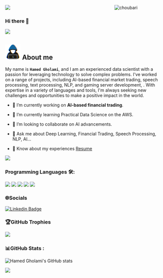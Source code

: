 <!-- number of visitors -->
![](https://komarev.com/ghpvc/?username=hamiGH&label=Visitors+Count&color=red&style=flat-square)
<img alt="choubari" align="right" src="https://devstickers.com/assets/img/pro/wq5o.png" width="150">



### Hi there 👋
<p align="left">
 <img src="https://readme-typing-svg.herokuapp.com/?lines=Welcome+to+my+GitHub+Profile!&center=true&width=360&height=30">
</p>

<!-- <a target="blank"><img align="left" src="./assets/profile_pic.gif" /></a> -->

## <picture><img src = "https://github.com/0xAbdulKhalid/0xAbdulKhalid/raw/main/assets/mdImages/about_me.gif" width = 50px></picture> **About me**

My name is **`Hamed Gholami`**, and I am an experienced data scientist with a passion for leveraging technology to solve complex problems. I've worked on a range of projects, including AI-based financial market trading, speech processing, text processing, NLP, and gaming server development, . With expertise in a variety of languages and tools, I'm always seeking new challenges and opportunities to make a positive impact in the world.

<!--
**hamiGH/hamiGH** is a ✨ _special_ ✨ repository because its `README.md` (this file) appears on your GitHub profile.

Here are some ideas to get you started:
-->

- 🔭 I’m currently working on **AI-based financial trading**.

- 🌱 I’m currently learning Practical Data Science on the AWS.

- 👯 I’m looking to collaborate on AI advancements.

- 💬 Ask me about Deep Learning, Financial Trading, Speech Processing, NLP, AI...

- 📄 Know about my experiences <a href="https://github.com/hamiGH/hamiGH/blob/main/hamed_gholami_resume.pdf" target="blank">Resume</a>


<a href="https://www.youtube.com/watch?v=dQw4w9WgXcQ"><img src="https://user-images.githubusercontent.com/73097560/115834477-dbab4500-a447-11eb-908a-139a6edaec5c.gif"></a>

### Programming Languages 🛠:

<p>
<img src="https://img.icons8.com/color/48/000000/python--v2.png"/>
<img src="https://skillicons.dev/icons?i=tensorflow"/>
<!-- <img src="https://skillicons.dev/icons?i=keras"/> -->
<img src="https://skillicons.dev/icons?i=pytorch"/>
<img src="https://skillicons.dev/icons?i=flask"/>
<img src="https://skillicons.dev/icons?i=py,tensorflow,pytorch,fastapi,docker,java,cpp,discord,git,github,html,idea,js,linux,mongodb,mysql,nodejs,postman,vscode"/>
</p>

### 🌐Socials

[![Linkedin Badge](https://img.shields.io/badge/-LinkedIn-blue?style=flat-square&logo=Linkedin&logoColor=white&link=https://www.linkedin.com/in/jang-won-park/)](https://www.linkedin.com/in/hamed-gholami-139004150/)

### 🏆GitHub Trophies

![](https://github-profile-trophy.vercel.app/?username=hamiGH&theme=darkhub&no-frame=false&no-bg=false&margin-w=4)

### 📊GitHub Stats :


![Hamed Gholami's GitHub stats](https://github-readme-stats.vercel.app/api?username=hamiGH&theme=dark&show_icons=true)


<!-- ![](https://github-readme-streak-stats.herokuapp.com/?user=vahidalizadeh&theme=radical&hide_border=false)<br/> -->

![](http://github-readme-streak-stats.herokuapp.com?user=hamiGH&theme=elegant&date_format=M%20j%5B%2C%20Y%5D)<br/>

